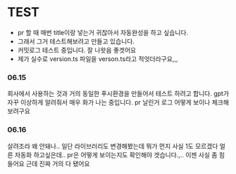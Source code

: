 # TEST

- pr 할 때 매번 title이랑 넣는거 귀찮아서 자동완성을 하고 싶습니다.
- 그래서 그거 테스트해보려고 만들고 있습니다.
- 커밋로그 테스트 중입니다. 잘 나왓음 좋겟어요
- 제가 실수로 version.ts 파일을 verson.ts라고 적엇더라구요,,,

### 06.15

회사에서 사용하는 것과 거의 동일한 푸시환경을 만들어서 테스트 하려고 합니다.
gpt가 자꾸 이상하게 알려줘서 매우 화가 나는 중입니다.
pr 날린거 로그 어떻게 보이나 체크해보려구요

### 06.16

살려조라 왜 안돼나..
일단 라이브러리도 변경해봤는데 뭐가 먼지 사실 1도 모르겠다 얼른 자동화 하고싶은데..
pr은 어떻게 보이는지도 확인해야 겟습니다.,..
이젠 사실 좀 힘들어요
근데 진짜 거의 다 됐어요
